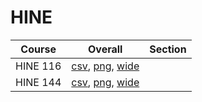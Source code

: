 # HINE

| Course | Overall | Section |
| ------ | ------- | ------- |
| HINE 116 | [csv](https://github.com/UCSD-Historical-Enrollment-Data/2022Fall/blob/main/overall/HINE%20116.csv), [png](https://raw.githubusercontent.com/UCSD-Historical-Enrollment-Data/2022Fall/main/plot_overall/HINE%20116.png), [wide](https://raw.githubusercontent.com/UCSD-Historical-Enrollment-Data/2022Fall/main/plot_overall_wide/HINE%20116.png) |  |
| HINE 144 | [csv](https://github.com/UCSD-Historical-Enrollment-Data/2022Fall/blob/main/overall/HINE%20144.csv), [png](https://raw.githubusercontent.com/UCSD-Historical-Enrollment-Data/2022Fall/main/plot_overall/HINE%20144.png), [wide](https://raw.githubusercontent.com/UCSD-Historical-Enrollment-Data/2022Fall/main/plot_overall_wide/HINE%20144.png) |  |
